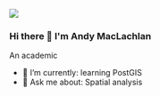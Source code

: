 ![](https://komarev.com/ghpvc/?username=andrewmaclachlan&abbreviated=true)
### Hi there 👋 I'm Andy MacLachlan

An academic 

- 🌱 I’m currently: learning PostGIS
- 💬 Ask me about: Spatial analysis    



<!--
**andrewmaclachlan/andrewmaclachlan** is a ✨ _special_ ✨ repository because its `README.md` (this file) appears on your GitHub profile.

Here are some ideas to get you started:

- 🔭 I’m currently working on ...
- 🌱 I’m currently learning ...
- 👯 I’m looking to collaborate on ...
- 🤔 I’m looking for help with ...
- 💬 Ask me about ...
- 📫 How to reach me: ...
- 😄 Pronouns: ...
- ⚡ Fun fact: ...
-->
